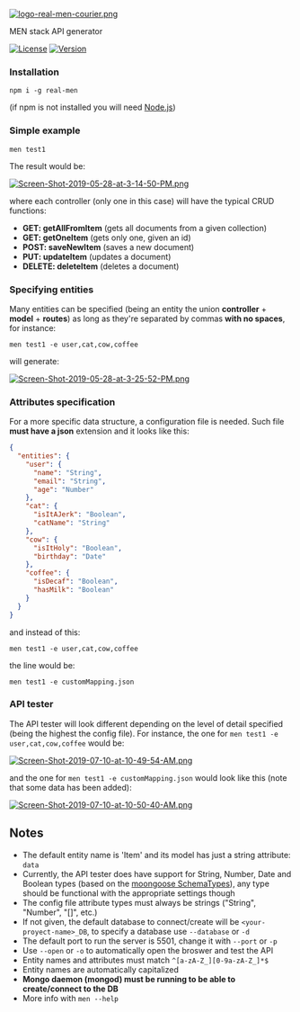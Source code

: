 [![logo-real-men-courier.png](https://raw.githubusercontent.com/tavuntu/real-men/master/src/assets/img/logo-real-men-courier.png)](https://raw.githubusercontent.com/tavuntu/real-men/master/src/assets/img/logo-real-men-courier.png)

MEN stack API generator

[![License](http://img.shields.io/:license-MIT-blue.svg)](https://github.com/tavuntu/real-men/blob/master/LICENSE.md)
[![Version](http://img.shields.io/:npm-1.1.4-green.svg)](https://www.npmjs.com/package/real-men)

### Installation

```npm i -g real-men```

(if npm is not installed you will need [Node.js](https://nodejs.org))

### Simple example

```men test1```

The result would be:

[![Screen-Shot-2019-05-28-at-3-14-50-PM.png](https://i.postimg.cc/fLCdZY03/Screen-Shot-2019-05-28-at-3-14-50-PM.png)](https://postimg.cc/ph9rJhCx)

where each controller (only one in this case) will have the typical CRUD functions:

  * **GET: getAllFromItem** (gets all documents from a given collection)
  * **GET: getOneItem** (gets only one, given an id)
  * **POST: saveNewItem** (saves a new document)
  * **PUT: updateItem** (updates a document)
  * **DELETE: deleteItem** (deletes a document)

### Specifying entities

Many entities can be specified (being an entity the union **controller** + **model** + **routes**) as long as they're separated by commas __with no spaces__, for instance:

```men test1 -e user,cat,cow,coffee```

will generate:

[![Screen-Shot-2019-05-28-at-3-25-52-PM.png](https://i.postimg.cc/pdYhYKC0/Screen-Shot-2019-05-28-at-3-25-52-PM.png)](https://postimg.cc/WDz1sFQr)

### Attributes specification

For a more specific data structure, a configuration file is needed. Such file **must have a json** extension and it looks like this:

```json
{
  "entities": {
    "user": {
      "name": "String",
      "email": "String",
      "age": "Number"
    },
    "cat": {
      "isItAJerk": "Boolean",
      "catName": "String"
    },
    "cow": {
      "isItHoly": "Boolean",
      "birthday": "Date"
    },
    "coffee": {
      "isDecaf": "Boolean",
      "hasMilk": "Boolean"
    }
  }
}
```

and instead of this:

```men test1 -e user,cat,cow,coffee```

the line would be:

```men test1 -e customMapping.json```

### API tester

The API tester will look different depending on the level of detail specified (being the highest the config file). For instance, the one for ```men test1 -e user,cat,cow,coffee``` would be:

[![Screen-Shot-2019-07-10-at-10-49-54-AM.png](https://i.postimg.cc/QMbByhYF/Screen-Shot-2019-07-10-at-10-49-54-AM.png)](https://postimg.cc/f3VT3nNs)

and the one for ```men test1 -e customMapping.json``` would look like this (note that some data has been added):

[![Screen-Shot-2019-07-10-at-10-50-40-AM.png](https://i.postimg.cc/mkRTfHcR/Screen-Shot-2019-07-10-at-10-50-40-AM.png)](https://postimg.cc/Q962cVkn)

## Notes

* The default entity name is 'Item' and its model has just a string attribute: ```data```
* Currently, the API tester does have support for String, Number, Date and Boolean types (based on the [moongoose SchemaTypes](https://mongoosejs.com/docs/schematypes.html)), any type should be functional with the appropriate settings though
* The config file attribute types must always be strings ("String", "Number", "[]", etc.)
* If not given, the default database to connect/create will be ```<your-proyect-name>_DB```, to specify a database use ```--database``` or ```-d```
* The default port to run the server is 5501, change it with ```--port``` or ```-p```
* Use ```--open``` or ```-o``` to automatically open the broswer and test the API
* Entity names and attributes must match ```^[a-zA-Z_][0-9a-zA-Z_]*$```
* Entity names are automatically capitalized
* __Mongo daemon (mongod) must be running to be able to create/connect to the DB__
* More info with ```men --help```